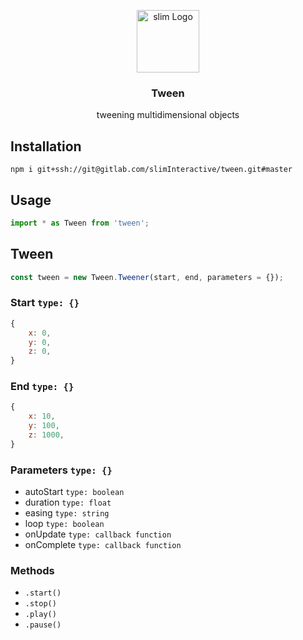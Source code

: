 <p align="center">
    <img align="center" src="http://exchange.weareslim.de/assets/images/svg/logo_blue.svg" width="100" height="auto" alt="slim Logo" class="js-lazy-loaded">
    <h3 align="center">
        Tween
    </h3>
    <p align="center">
        tweening multidimensional objects
    </p>
</p>

## Installation

```
npm i git+ssh://git@gitlab.com/slimInteractive/tween.git#master
```

## Usage


```js
import * as Tween from 'tween';
```

## Tween

```js
const tween = new Tween.Tweener(start, end, parameters = {});
```

### Start `type: {}`

```js
{
    x: 0,
    y: 0,
    z: 0,
}
```

### End `type: {}`

```js
{
    x: 10,
    y: 100,
    z: 1000,
}
```

### Parameters `type: {}`

* autoStart `type: boolean`
* duration `type: float`
* easing `type: string`
* loop `type: boolean`
* onUpdate `type: callback function`
* onComplete `type: callback function`


### Methods

* `.start()`
* `.stop()`
* `.play()`
* `.pause()`
